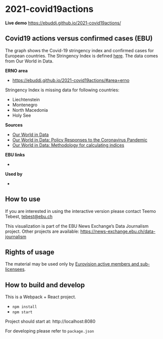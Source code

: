 # 2021-covid19actions

**Live demo** https://ebuddj.github.io/2021-covid19actions/

## Covid19 actions versus confirmed cases (EBU)

The graph shows the Covid-19 stringency index and confirmed cases for European countries. The Stringency Index is defined [here](https://ourworldindata.org/covid-government-stringency-index). The data comes from Our World in Data. 

**ERNO area** 
* https://ebuddj.github.io/2021-covid19actions/#area=erno

Stringency Index is missing data for following countries:
* Liechtenstein
* Montenegro
* North Macedonia
* Holy See

**Sources**
* [Our World in Data](https://ourworldindata.org/coronavirus)
* [Our World in Data: Policy Responses to the Coronavirus Pandemic](https://ourworldindata.org/covid-government-stringency-index)
* [Our World in Data: Methodology for calculating indices](https://github.com/OxCGRT/covid-policy-tracker/blob/master/documentation/index_methodology.md)

**EBU links**
* []()

**Used by**
* []()

## How to use

If you are interested in using the interactive version please contact Teemo Tebest, tebest@ebu.ch

This visualization is part of the EBU News Exchange’s Data Journalism project. Other projects are available: https://news-exchange.ebu.ch/data-journalism

## Rights of usage

The material may be used only by [Eurovision active members and sub-licensees](https://www.ebu.ch/eurovision-news/members-and-sublicensees).

## How to build and develop

This is a Webpack + React project.

* `npm install`
* `npm start`

Project should start at: http://localhost:8080

For developing please refer to `package.json`
